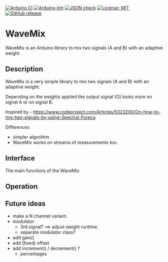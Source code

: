 
[![Arduino CI](https://github.com/RobTillaart/WaveMix/workflows/Arduino%20CI/badge.svg)](https://github.com/marketplace/actions/arduino_ci)
[![Arduino-lint](https://github.com/RobTillaart/WaveMix/actions/workflows/arduino-lint.yml/badge.svg)](https://github.com/RobTillaart/WaveMix/actions/workflows/arduino-lint.yml)
[![JSON check](https://github.com/RobTillaart/WaveMix/actions/workflows/jsoncheck.yml/badge.svg)](https://github.com/RobTillaart/WaveMix/actions/workflows/jsoncheck.yml)
[![License: MIT](https://img.shields.io/badge/license-MIT-green.svg)](https://github.com/RobTillaart/WaveMix/blob/master/LICENSE)
[![GitHub release](https://img.shields.io/github/release/RobTillaart/WaveMix.svg?maxAge=3600)](https://github.com/RobTillaart/WaveMix/releases)


# WaveMix

WaveMix is an Arduino library to mix two signals (A and B) with an adaptive weight.


## Description

WaveMix is a very simple library to mix two signals (A and B) with an adaptive weight.

Depending on the weights applied the output signal (O) looks more on signal A or on signal B.

Inspired by - https://www.codeproject.com/Articles/5323200/On-how-to-mix-two-signals-by-using-Spectral-Foreca

Differences
- simpler algorithm
- WaveMix works on streams of measurements too.



## Interface

The main functions of the WaveMix 


## Operation



## Future ideas

- make a N channel variant.
- modulator
  - 3rd signal? ==> adjust weight runtime.
  - separate modulator class?
- add gain()
- add (fixed) offset
- add increment() / decrement() ?
  - percentages


